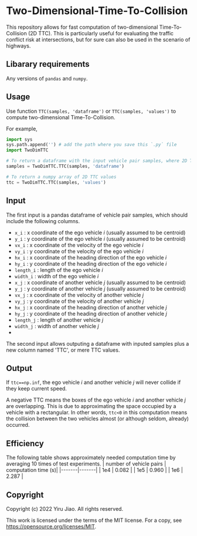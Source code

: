 # Two-Dimensional-Time-To-Collision
This repository allows for fast computation of two-dimensional Time-To-Collision (2D TTC). This is particularly useful for evaluating the traffic conflict risk at intersections, but for sure can also be used in the scenario of highways.

## Libarary requirements
Any versions of `pandas` and `numpy`.

## Usage
Use function `TTC(samples, 'dataframe')` or `TTC(samples, 'values')` to compute two-dimensional Time-To-Collision.

For example,
````python   
import sys
sys.path.append('') # add the path where you save this `.py` file
import TwoDimTTC

# To return a dataframe with the input vehicle pair samples, where 2D TTC as a new column named 'TTC'
samples = TwoDimTTC.TTC(samples, 'dataframe')

# To return a numpy array of 2D TTC values
ttc = TwoDimTTC.TTC(samples, 'values')
````
## Input
The first input is a pandas dataframe of vehicle pair samples, which should include the following columns.
- `x_i`      :  x coordinate of the ego vehicle $i$ (usually assumed to be centroid)
- `y_i`      :  y coordinate of the ego vehicle $i$ (usually assumed to be centroid)
- `vx_i`     :  x coordinate of the velocity of the ego vehicle $i$
- `vy_i`     :  y coordinate of the velocity of the ego vehicle $i$
- `hx_i`     :  x coordinate of the heading direction of the ego vehicle $i$
- `hy_i`     :  y coordinate of the heading direction of the ego vehicle $i$
- `length_i` :  length of the ego vehicle $i$
- `width_i`  :  width of the ego vehicle $i$
- `x_j`      :  x coordinate of another vehicle $j$ (usually assumed to be centroid)
- `y_j`      :  y coordinate of another vehicle $j$ (usually assumed to be centroid)
- `vx_j`     :  x coordinate of the velocity of another vehicle $j$
- `vy_j`     :  y coordinate of the velocity of another vehicle $j$
- `hx_j`     :  x coordinate of the heading direction of another vehicle $j$
- `hy_j`     :  y coordinate of the heading direction of another vehicle $j$
- `length_j` :  length of another vehicle $j$
- `width_j`  :  width of another vehicle $j$
- 
The second input allows outputing a dataframe with inputed samples plus a new column named 'TTC', or mere TTC values.

## Output
If `ttc==np.inf`, the ego vehicle $i$ and another vehicle $j$ will never collide if they keep current speed.

A negative TTC means the boxes of the ego vehicle $i$ and another vehicle $j$ are overlapping. This is due to approximating the space occupied by a vehicle with a rectangular. In other words, `ttc<0` in this computation means the collision between the two vehicles almost (or although seldom, already) occurred.

## Efficiency
The following table shows approximately needed computation time by averaging 10 times of test experiments.
| number of vehicle pairs | computation time (s)|
|-------|-------|
| 1e4 | 0.082 |
| 1e5 | 0.960 |
| 1e6 | 2.287 |

## Copyright
Copyright (c) 2022 Yiru Jiao. All rights reserved.

This work is licensed under the terms of the MIT license. For a copy, see <https://opensource.org/licenses/MIT>.
